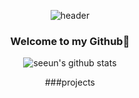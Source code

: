 <div align="center">
  
![header](https://capsule-render.vercel.app/api?type=waving&color=D9E5FF&height=300&section=header&text=Welcome%20to%20Jang%20Se%20%20Eun's%20Github&fontSize=50&animation=fadeIn)

### Welcome to my Github:star2:   
![seeun's github stats](https://github-readme-stats.vercel.app/api?username=seeun&show_icons=true&theme=vue)
  
###projects

<!--
**isprogrammingfun/isprogrammingfun** is a ✨ _special_ ✨ repository because its `README.md` (this file) appears on your GitHub profile.

Here are some ideas to get you started:

- 🔭 I’m currently working on ...
- 🌱 I’m currently learning ...
- 👯 I’m looking to collaborate on ...
- 🤔 I’m looking for help with ...
- 💬 Ask me about ...
- 📫 How to reach me: ...
- 😄 Pronouns: ...
- ⚡ Fun fact: ...
-->
</div>
